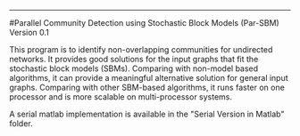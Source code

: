 -----------------------------------------------------------------------------

#Parallel Community Detection using Stochastic Block Models (Par-SBM)
Version 0.1

This program is to identify non-overlapping communities for undirected networks. It provides good solutions for the input graphs that fit the stochastic block models (SBMs). Comparing with non-model based algorithms, it can provide a meaningful alternative solution for general input graphs. Comparing with other SBM-based algorithms, it runs faster on one processor and is more scalable on multi-processor systems. 

A serial matlab implementation is available in the "Serial Version in Matlab" folder.
